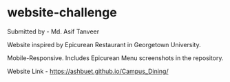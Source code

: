 # website-challenge

Submitted by - Md. Asif Tanveer

Website inspired by Epicurean Restaurant in Georgetown University.

Mobile-Responsive. Includes Epicurean Menu screenshots in the repository.

Website Link - https://ashbuet.github.io/Campus_Dining/


